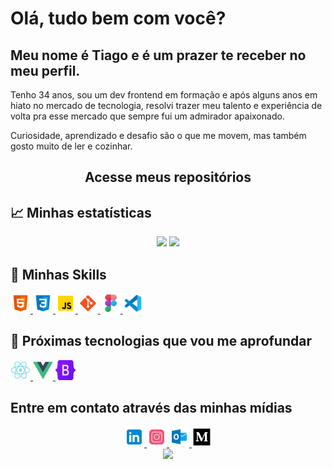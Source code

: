 # Olá, tudo bem com você?

## Meu nome é Tiago e é um prazer te receber no meu perfil.

Tenho 34 anos, sou um dev frontend em formação e após alguns anos em hiato no mercado de tecnologia, resolvi trazer meu talento e experiência de volta pra esse mercado que sempre fui um admirador apaixonado. 

Curiosidade, aprendizado e desafio são o que me movem, mas também gosto muito de ler e cozinhar.

<div align='center'>
  <h2>
    <a
    target="_blank"
    style="text-decoration: none"
    href="https://github.com/tascintra?tab=repositories"
    >Acesse meus repositórios</a>
  </h2>
</div>

## :chart_with_upwards_trend: Minhas estatísticas

 <div align='center'>
  <img height="180em" src="https://github-readme-stats.vercel.app/api?username=tascintra&show_icons=true&theme=blue-green&include_all_commits=true&count_private=true"/>
  <img height="180em" src="https://github-readme-stats.vercel.app/api/top-langs/?username=tascintra&layout=compact&langs_count=7&theme=blue-green"/>
</div>

## :bookmark_tabs: Minhas Skills

<a href="https://developer.mozilla.org/pt-BR/docs/Web/HTML" target="_blank" rel="noreferrer">
<img src="./images/html-5.svg" width="32" height="32" />
</a>

<a href="https://developer.mozilla.org/pt-BR/docs/Web/CSS" target="_blank" rel="noreferrer">
<img src="./images/css3.svg" width="32" height="32" />
</a>

<a href="https://www.javascript.com" target="_blank" rel="noreferrer">
<img src="./images/javascript.svg" width="32" height="32" />
</a>

<a href="https://git-scm.com" target="_blank" rel="noreferrer">
<img src="./images/git.svg" width="32" height="32" />
</a>

<a href="https://www.figma.com" target="_blank" rel="noreferrer">
<img src="./images/figma.svg" width="32" height="32" />
</a>

<a href="https://code.visualstudio.com" target="_blank" rel="noreferrer">
<img src="./images/vs-code.svg" width="32" height="32" />
</a>

## :rocket: Próximas tecnologias que vou me aprofundar

<a href="https://pt-br.reactjs.org" target="_blank" rel="noreferrer">
<img src="./images/react.svg" width="32" height="32" />
</a>

<a href="https://vuejs.org" target="_blank" rel="noreferrer">
<img src="./images/vue.svg" width="32" height="32" />
</a>

<a href="https://getbootstrap.com" target="_blank" rel="noreferrer">
<img src="./images/bootstrap.svg" width="32" height="32" />
</a>

## Entre em contato através das minhas mídias

<div align='center'>

<a href="https://www.linkedin.com/in/tascintra/" target="_blank" rel="noreferrer">
<img src="./images/icons8-linkedin.svg" width="32" height="32" />
</a>
<a href="https://www.instagram.com/tascintra/" target="_blank" rel="noreferrer">
<img src="./images/instagram.svg" width="32" height="32" />
</a>
<a href="mailto:jean.meira10@hotmail.com" target="_blank" rel="noreferrer">
<img src="./images/outlook-2019.svg" width="32" height="32" />
</a>
<a href="https://medium.com/@jean.meira10" target="_blank" rel="noreferrer">
<img src="./images/medium.svg" width="32" height="32" />
</a>

</div>

<div align='center'>
<a height="150em" href="http://www.github.com/JCDMeira"><img src="https://github-readme-streak-stats.herokuapp.com/?user=JCDMeira&stroke=2ea043&background=171717&ring=3382ed&fire=3382ed&currStreakNum=0bd967&currStreakLabel=3382ed&sideNums=0bd967&sideLabels=3382ed&dates=0bd967&hide_border=true" /></a>
</div>

